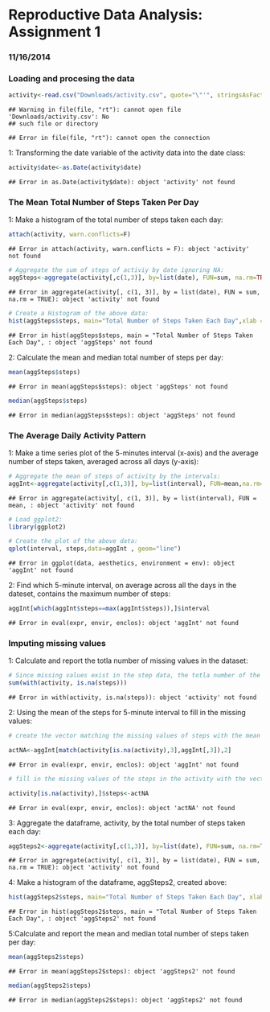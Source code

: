 Reproductive Data Analysis: Assignment 1
==
### 11/16/2014 



### Loading and procesing the data


```r
activity<-read.csv("Downloads/activity.csv", quote="\"'", stringsAsFactors=F)
```

```
## Warning in file(file, "rt"): cannot open file 'Downloads/activity.csv': No
## such file or directory
```

```
## Error in file(file, "rt"): cannot open the connection
```
1: Transforming the date variable of the activity data into the date class:


```r
activity$date<-as.Date(activity$date)
```

```
## Error in as.Date(activity$date): object 'activity' not found
```

### The Mean Total Number of Steps Taken Per Day

1: Make a histogram of the total number of steps taken each day:

```r
attach(activity, warn.conflicts=F)
```

```
## Error in attach(activity, warn.conflicts = F): object 'activity' not found
```

```r
# Aggregate the sum of steps of activiy by date ignoring NA:
aggSteps<-aggregate(activity[,c(1,3)], by=list(date), FUN=sum, na.rm=TRUE)
```

```
## Error in aggregate(activity[, c(1, 3)], by = list(date), FUN = sum, na.rm = TRUE): object 'activity' not found
```

```r
# Create a Histogram of the above data:
hist(aggSteps$steps, main="Total Number of Steps Taken Each Day",xlab = "Steps")
```

```
## Error in hist(aggSteps$steps, main = "Total Number of Steps Taken Each Day", : object 'aggSteps' not found
```


2: Calculate the mean and median total number of steps per day:

```r
mean(aggSteps$steps)
```

```
## Error in mean(aggSteps$steps): object 'aggSteps' not found
```

```r
median(aggSteps$steps)
```

```
## Error in median(aggSteps$steps): object 'aggSteps' not found
```

### The Average Daily Activity Pattern
1: Make a time series plot of the 5-minutes interval (x-axis) and the average number of steps taken, averaged across all days (y-axis):

```r
# Aggregate the mean of steps of activity by the intervals:
aggInt<-aggregate(activity[,c(1,3)], by=list(interval), FUN=mean,na.rm=T)
```

```
## Error in aggregate(activity[, c(1, 3)], by = list(interval), FUN = mean, : object 'activity' not found
```

```r
# Load ggplot2:
library(ggplot2)

# Create the plot of the above data:
qplot(interval, steps,data=aggInt , geom="line")
```

```
## Error in ggplot(data, aesthetics, environment = env): object 'aggInt' not found
```

2: Find which 5-minute interval, on average across all the days in the dateset, contains the maximum number of steps:


```r
aggInt[which(aggInt$steps==max(aggInt$steps)),]$interval
```

```
## Error in eval(expr, envir, enclos): object 'aggInt' not found
```

### Imputing missing values

1: Calculate and report the totla number of missing values in the dataset:


```r
# Since missing values exist in the step data, the totla number of the missing value can be derived from this variable:
sum(with(activity, is.na(steps)))
```

```
## Error in with(activity, is.na(steps)): object 'activity' not found
```

2: Using the mean of the steps for 5-minute interval to fill in the missing values: 


```r
# create the vector matching the missing values of steps with the mean values of the steps for 5-minute interval:

actNA<-aggInt[match(activity[is.na(activity),3],aggInt[,3]),2]
```

```
## Error in eval(expr, envir, enclos): object 'aggInt' not found
```

```r
# fill in the missing values of the steps in the activity with the vector, actNA, creatd above:

activity[is.na(activity),]$steps<-actNA
```

```
## Error in eval(expr, envir, enclos): object 'actNA' not found
```

3: Aggregate the dataframe, activity, by the total number of steps taken each day: 

```r
aggSteps2<-aggregate(activity[,c(1,3)], by=list(date), FUN=sum, na.rm=TRUE)
```

```
## Error in aggregate(activity[, c(1, 3)], by = list(date), FUN = sum, na.rm = TRUE): object 'activity' not found
```

4: Make a histogram of the dataframe, aggSteps2, created above:

```r
hist(aggSteps2$steps, main="Total Number of Steps Taken Each Day", xlab="Steps")
```

```
## Error in hist(aggSteps2$steps, main = "Total Number of Steps Taken Each Day", : object 'aggSteps2' not found
```

5:Calculate and report the mean and median total number of steps taken per day: 

```r
mean(aggSteps2$steps)
```

```
## Error in mean(aggSteps2$steps): object 'aggSteps2' not found
```

```r
median(aggSteps2$steps)
```

```
## Error in median(aggSteps2$steps): object 'aggSteps2' not found
```





